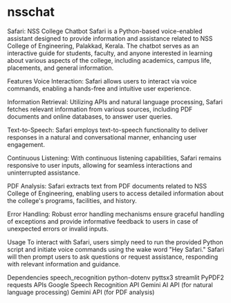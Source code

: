 # nsschat
Safari: NSS College Chatbot
Safari is a Python-based voice-enabled assistant designed to provide information and assistance related to NSS College of Engineering, Palakkad, Kerala. The chatbot serves as an interactive guide for students, faculty, and anyone interested in learning about various aspects of the college, including academics, campus life, placements, and general information.

Features
Voice Interaction: Safari allows users to interact via voice commands, enabling a hands-free and intuitive user experience.

Information Retrieval: Utilizing APIs and natural language processing, Safari fetches relevant information from various sources, including PDF documents and online databases, to answer user queries.

Text-to-Speech: Safari employs text-to-speech functionality to deliver responses in a natural and conversational manner, enhancing user engagement.

Continuous Listening: With continuous listening capabilities, Safari remains responsive to user inputs, allowing for seamless interactions and uninterrupted assistance.

PDF Analysis: Safari extracts text from PDF documents related to NSS College of Engineering, enabling users to access detailed information about the college's programs, facilities, and history.

Error Handling: Robust error handling mechanisms ensure graceful handling of exceptions and provide informative feedback to users in case of unexpected errors or invalid inputs.

Usage
To interact with Safari, users simply need to run the provided Python script and initiate voice commands using the wake word "Hey Safari." Safari will then prompt users to ask questions or request assistance, responding with relevant information and guidance.

Dependencies
speech_recognition
python-dotenv
pyttsx3
streamlit
PyPDF2
requests
APIs
Google Speech Recognition API
Gemini AI API (for natural language processing)
Gemini API (for PDF analysis)


